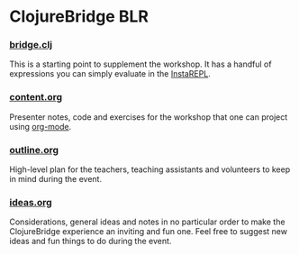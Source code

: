 # ClojureBridge BLR

### [bridge.clj](basic-clj-project/src/basic_clj_project/bridge.clj)

This is a starting point to supplement the workshop. It has a handful of expressions you can simply evaluate in the [InstaREPL](https://sekao.net/nightcode).

### [content.org](content.org)

Presenter notes, code and exercises for the workshop that one can project using [org-mode](https://orgmode.org).

### [outline.org](outline.org)

High-level plan for the teachers, teaching assistants and volunteers to keep in mind during the event.

### [ideas.org](ideas.org)

Considerations, general ideas and notes in no particular order to make the ClojureBridge experience an inviting and fun one. Feel free to suggest new ideas and fun things to do during the event.
